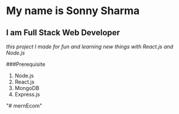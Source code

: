 # My name is Sonny Sharma
## I am Full Stack Web Developer

_this project I made for fun and learning new things with React.js and Node.js_

###Prerequisite
1. Node.js
2. React.js
3. MongoDB
4. Express.js

"# mernEcom" 
